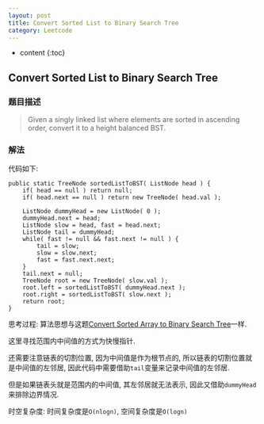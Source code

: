 ```yaml
---
layout: post
title: Convert Sorted List to Binary Search Tree
category: Leetcode
---
```


* content
{:toc}

## Convert Sorted List to Binary Search Tree

### 题目描述

> Given a singly linked list where elements are sorted in ascending order, convert it to a height balanced BST.

### 解法

代码如下:

    public static TreeNode sortedListToBST( ListNode head ) {
        if( head == null ) return null;
        if( head.next == null ) return new TreeNode( head.val );

        ListNode dummyHead = new ListNode( 0 );
        dummyHead.next = head;
        ListNode slow = head, fast = head.next;
        ListNode tail = dummyHead;
        while( fast != null && fast.next != null ) {
            tail = slow;
            slow = slow.next;
            fast = fast.next.next;
        }
        tail.next = null;
        TreeNode root = new TreeNode( slow.val );
        root.left = sortedListToBST( dummyHead.next );
        root.right = sortedListToBST( slow.next );
        return root;
    }

思考过程: 算法思想与这题[Convert Sorted Array to Binary Search Tree](http://schstudio.github.io./2016/04/27/leetcode-convert-sorted-array-to-binary-search-tree/)一样.

这里寻找范围内中间值的方式为快慢指针.

还需要注意链表的切割位置, 因为中间值是作为根节点的, 所以链表的切割位置就是中间值的左邻居, 因此代码中需要借助`tail`变量来记录中间值的左邻居.

但是如果链表头就是范围内的中间值, 其左邻居就无法表示, 因此又借助`dummyHead`来排除边界情况.

时空复杂度: 时间复杂度是`O(nlogn)`, 空间复杂度是`O(logn)`